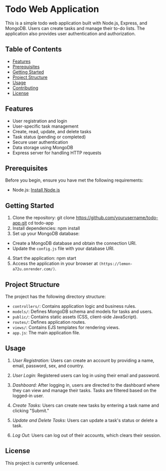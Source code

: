 # Todo Web Application

This is a simple todo web application built with Node.js, Express, and MongoDB. Users can create tasks and manage their to-do lists. The application also provides user authentication and authorization.

## Table of Contents
- [Features](#features)
- [Prerequisites](#prerequisites)
- [Getting Started](#getting-started)
- [Project Structure](#project-structure)
- [Usage](#usage)
- [Contributing](#contributing)
- [License](#license)

## Features
- User registration and login
- User-specific task management
- Create, read, update, and delete tasks
- Task status (pending or completed)
- Secure user authentication
- Data storage using MongoDB
- Express server for handling HTTP requests

## Prerequisites
Before you begin, ensure you have met the following requirements:

- Node.js: [Install Node.js](https://nodejs.org/)

## Getting Started
1. Clone the repository:
 git clone https://github.com/yourusername/todo-app.git
cd todo-app
2. Install dependencies:
 npm install
3. Set up your MongoDB database:
- Create a MongoDB database and obtain the connection URI.
- Update the `config.js` file with your database URI.

4. Start the application:
 npm start
5. Access the application in your browser at `(https://lemon-a72u.onrender.com/)`.

## Project Structure
The project has the following directory structure:
- `controllers/`: Contains application logic and business rules.
- `models/`: Defines MongoDB schema and models for tasks and users.
- `public/`: Contains static assets (CSS, client-side JavaScript).
- `routes/`: Defines application routes.
- `views/`: Contains EJS templates for rendering views.
- `app.js`: The main application file.

## Usage
1. *User Registration:* Users can create an account by providing a name, email, password, sex, and country.

2. *User Login:* Registered users can log in using their email and password.

3. *Dashboard:* After logging in, users are directed to the dashboard where they can view and manage their tasks. Tasks are filtered based on the logged-in user.

4. *Create Tasks:* Users can create new tasks by entering a task name and clicking "Submit."

5. *Update and Delete Tasks:* Users can update a task's status or delete a task.

6. *Log Out:* Users can log out of their accounts, which clears their session.



## License
This project is currently unlicensed.
